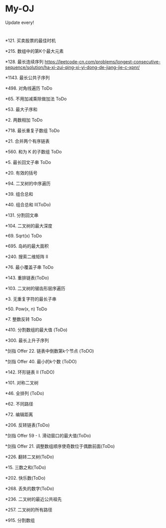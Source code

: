 # My-OJ

Update every!
#
*121. 买卖股票的最佳时机 
 
*215. 数组中的第K个最大元素 

*128. 最长连续序列 https://leetcode-cn.com/problems/longest-consecutive-sequence/solution/ha-xi-zui-qing-xi-yi-dong-de-jiang-jie-c-xpnr/ 

*1143. 最长公共子序列 

*498. 对角线遍历 ToDo

*65. 不用加减乘除做加法 ToDo

*53. 最大子序和 

*2. 两数相加 ToDo

*718. 最长重复子数组 ToDo

*21. 合并两个有序链表

*560. 和为 K 的子数组 ToDo

*5. 最长回文子串 ToDo

*20. 有效的括号

*94. 二叉树的中序遍历

*39. 组合总和

*40. 组合总和 II(ToDo)

*131. 分割回文串

*104. 二叉树的最大深度

*69. Sqrt(x) ToDo

*695. 岛屿的最大面积 

*240. 搜索二维矩阵 II

*76. 最小覆盖子串 ToDo

*143. 重排链表(ToDo)

*103. 二叉树的锯齿形层序遍历

*3. 无重复字符的最长子串 

*50. Pow(x, n) ToDo

*7. 整数反转 ToDo

*410. 分割数组的最大值 (ToDo)

*300. 最长上升子序列

*剑指 Offer 22. 链表中倒数第k个节点 (ToDO)

*剑指 Offer 40. 最小的k个数 (ToDO)

*142. 环形链表 II (ToDO)

*101. 对称二叉树

*46. 全排列 (ToDo)

*62. 不同路径

*72. 编辑距离

*206. 反转链表(ToDo)

*剑指 Offer 59 - I. 滑动窗口的最大值(ToDo)

*剑指 Offer 21. 调整数组顺序使奇数位于偶数前面(ToDo)

*226. 翻转二叉树(ToDo)

*15. 三数之和(ToDo)

*202. 快乐数(ToDo)

*268. 丢失的数字(ToDo)

*236. 二叉树的最近公共祖先

*257. 二叉树的所有路径

*915. 分割数组
